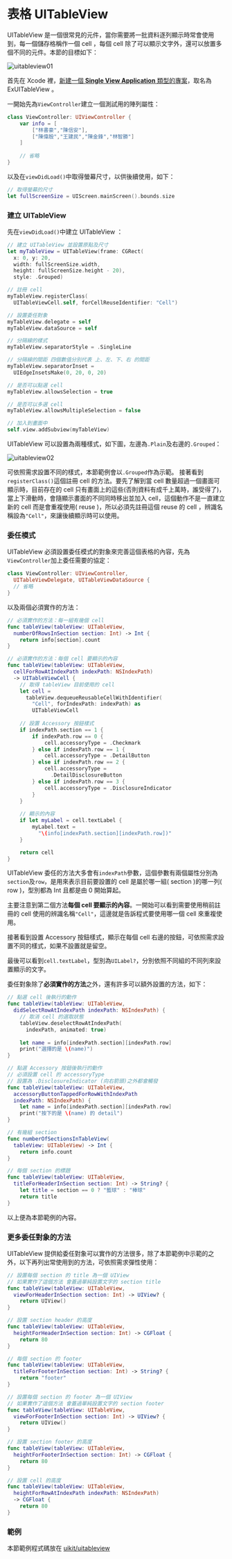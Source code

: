 # 表格 UITableView

UITableView 是一個很常見的元件，當你需要將一批資料逐列顯示時常會使用到，每一個儲存格稱作一個 cell ，每個 cell 除了可以顯示文字外，還可以放置多個不同的元件。本節的目標如下：

![uitableview01](../images/uikit/uitableview/uitableview01.png)

首先在 Xcode 裡，[新建一個 **Single View Application** 類型的專案](../more/open_project.md#create_a_new_project)，取名為 ExUITableView 。

一開始先為`ViewController`建立一個測試用的陣列屬性：

```swift
class ViewController: UIViewController {
    var info = [
        ["林書豪","陳信安"],
        ["陳偉殷","王建民","陳金鋒","林智勝"]
    ]
 
    // 省略
}
```

以及在`viewDidLoad()`中取得螢幕尺寸，以供後續使用，如下：

```swift
// 取得螢幕的尺寸
let fullScreenSize = UIScreen.mainScreen().bounds.size

```


### 建立 UITableView

先在`viewDidLoad()`中建立 UITableView ：

```swift
// 建立 UITableView 並設置原點及尺寸
let myTableView = UITableView(frame: CGRect(
  x: 0, y: 20, 
  width: fullScreenSize.width,
  height: fullScreenSize.height - 20),
  style: .Grouped)

// 註冊 cell
myTableView.registerClass(
  UITableViewCell.self, forCellReuseIdentifier: "Cell")

// 設置委任對象
myTableView.delegate = self
myTableView.dataSource = self

// 分隔線的樣式
myTableView.separatorStyle = .SingleLine

// 分隔線的間距 四個數值分別代表 上、左、下、右 的間距
myTableView.separatorInset =
  UIEdgeInsetsMake(0, 20, 0, 20)

// 是否可以點選 cell
myTableView.allowsSelection = true

// 是否可以多選 cell
myTableView.allowsMultipleSelection = false

// 加入到畫面中
self.view.addSubview(myTableView)

```

UITableView 可以設置為兩種樣式，如下圖，左邊為`.Plain`及右邊的`.Grouped`：

![uitableview02](../images/uikit/uitableview/uitableview02.png)

可依照需求設置不同的樣式，本節範例會以`.Grouped`作為示範。
<a name="registerclass"></a>
接著看到`registerClass()`這個註冊 cell 的方法。要先了解到當 cell 數量超過一個畫面可顯示時，目前存在的 cell 只有畫面上的這些(否則資料有成千上萬時，誰受得了)，當上下滑動時，會隨顯示畫面的不同同時移出並加入 cell，這個動作不是一直建立新的 cell 而是會重複使用( reuse )，所以必須先註冊這個 reuse 的 cell ，辨識名稱設為`"Cell"`，來讓後續顯示時可以使用。


### 委任模式

UITableView 必須設置委任模式的對象來完善這個表格的內容，先為`ViewController`加上委任需要的協定：

```swift
class ViewController: UIViewController,
  UITableViewDelegate, UITableViewDataSource {
  // 省略
}

```

以及兩個必須實作的方法：

```swift
// 必須實作的方法：每一組有幾個 cell
func tableView(tableView: UITableView,
  numberOfRowsInSection section: Int) -> Int {
    return info[section].count
}

// 必須實作的方法：每個 cell 要顯示的內容
func tableView(tableView: UITableView,
  cellForRowAtIndexPath indexPath: NSIndexPath)
  -> UITableViewCell {
    // 取得 tableView 目前使用的 cell
    let cell = 
      tableView.dequeueReusableCellWithIdentifier(
        "Cell", forIndexPath: indexPath) as 
        UITableViewCell
    
    // 設置 Accessory 按鈕樣式
    if indexPath.section == 1 {
        if indexPath.row == 0 {
            cell.accessoryType = .Checkmark
        } else if indexPath.row == 1 {
            cell.accessoryType = .DetailButton
        } else if indexPath.row == 2 {
            cell.accessoryType =
              .DetailDisclosureButton
        } else if indexPath.row == 3 {
            cell.accessoryType = .DisclosureIndicator
        }
    }
    
    // 顯示的內容
    if let myLabel = cell.textLabel {
        myLabel.text = 
          "\(info[indexPath.section][indexPath.row])"
    }

    return cell
}

```

UITableView 委任的方法大多會有`indexPath`參數，這個參數有兩個屬性分別為`section`及`row`，是用來表示目前要設置的 cell 是屬於哪一組( section )的哪一列( row )，型別都為 Int 且都是由 0 開始算起。

主要注意到第二個方法**每個 cell 要顯示的內容**。一開始可以看到需要使用稍前註冊的 cell 使用的辨識名稱`"Cell"`，這邊就是告訴程式要使用哪一個 cell 來重複使用。

接著看到設置 Accessory 按鈕樣式，顯示在每個 cell 右邊的按鈕，可依照需求設置不同的樣式，如果不設置就是留空。

最後可以看到`cell.textLabel`，型別為`UILabel?`，分別依照不同組的不同列來設置顯示的文字。

委任對象除了**必須實作的方法**之外，還有許多可以額外設置的方法，如下：

```swift
// 點選 cell 後執行的動作
func tableView(tableView: UITableView,
  didSelectRowAtIndexPath indexPath: NSIndexPath) {
    // 取消 cell 的選取狀態
    tableView.deselectRowAtIndexPath(
      indexPath, animated: true)
    
    let name = info[indexPath.section][indexPath.row]
    print("選擇的是 \(name)")
}

// 點選 Accessory 按鈕後執行的動作
// 必須設置 cell 的 accessoryType
// 設置為 .DisclosureIndicator (向右箭頭)之外都會觸發
func tableView(tableView: UITableView, 
  accessoryButtonTappedForRowWithIndexPath 
  indexPath: NSIndexPath) {
    let name = info[indexPath.section][indexPath.row]
    print("按下的是 \(name) 的 detail")
}

// 有幾組 section
func numberOfSectionsInTableView(
  tableView: UITableView) -> Int {
    return info.count
}

// 每個 section 的標題
func tableView(tableView: UITableView,
  titleForHeaderInSection section: Int) -> String? {
    let title = section == 0 ? "籃球" : "棒球"
    return title
}

```

以上便為本節範例的內容。


### 更多委任對象的方法

UITableView 提供給委任對象可以實作的方法很多，除了本節範例中示範的之外，以下再列出常使用到的方法，可依照需求彈性使用：

```swift
// 設置每個 section 的 title 為一個 UIView
// 如果實作了這個方法 會蓋過單純設置文字的 section title
func tableView(tableView: UITableView,
  viewForHeaderInSection section: Int) -> UIView? {
    return UIView()
}

// 設置 section header 的高度 
func tableView(tableView: UITableView,
  heightForHeaderInSection section: Int) -> CGFloat {
    return 80
}

// 每個 section 的 footer
func tableView(tableView: UITableView,
  titleForFooterInSection section: Int) -> String? {
    return "footer"
}

// 設置每個 section 的 footer 為一個 UIView
// 如果實作了這個方法 會蓋過單純設置文字的 section footer
func tableView(tableView: UITableView,
  viewForFooterInSection section: Int) -> UIView? {
    return UIView()
}

// 設置 section footer 的高度
func tableView(tableView: UITableView,
  heightForFooterInSection section: Int) -> CGFloat {
    return 80
}

// 設置 cell 的高度
func tableView(tableView: UITableView,
  heightForRowAtIndexPath indexPath: NSIndexPath) 
  -> CGFloat {
    return 80
}


```


### 範例

本節範例程式碼放在 [uikit/uitableview](https://github.com/itisjoe/swiftgo_files/tree/master/uikit/uitableview)

